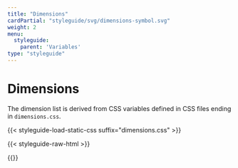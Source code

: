 ```yaml
---
title: "Dimensions"
cardPartial: "styleguide/svg/dimensions-symbol.svg"
weight: 2
menu: 
  styleguide:
    parent: 'Variables'
type: "styleguide"
---
```


# Dimensions

The dimension list is derived from CSS variables defined in CSS files ending in `dimensions.css`.

{{< styleguide-load-static-css suffix="dimensions.css" >}}

{{< styleguide-raw-html >}}
<div class="n-hopin-styleguide-c-dimensions-grid n-hopin-styleguide-js-dimensions-grid"></div>
{{</ styleguide-raw-html >}}
